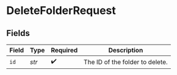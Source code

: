 # DeleteFolderRequest


## Fields

| Field                           | Type                            | Required                        | Description                     |
| ------------------------------- | ------------------------------- | ------------------------------- | ------------------------------- |
| `id`                            | *str*                           | :heavy_check_mark:              | The ID of the folder to delete. |